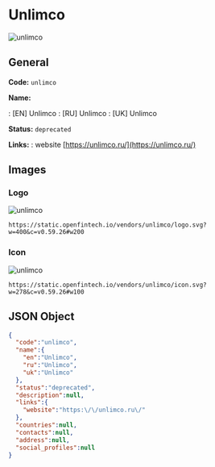 
# Unlimco 
![unlimco](https://static.openfintech.io/vendors/unlimco/logo.svg?w=400&c=v0.59.26#w200)  

## General 
 
**Code:** `unlimco` 
 
**Name:** 
 
:	[EN] Unlimco 
:	[RU] Unlimco 
:	[UK] Unlimco 
 
**Status:** `deprecated` 
 
**Links:** 
: website [https://unlimco.ru/](https://unlimco.ru/) 
 

## Images 

### Logo 
 
![unlimco](https://static.openfintech.io/vendors/unlimco/logo.svg?w=400&c=v0.59.26#w200)  

```
https://static.openfintech.io/vendors/unlimco/logo.svg?w=400&c=v0.59.26#w200
```  

### Icon 
 
![unlimco](https://static.openfintech.io/vendors/unlimco/icon.svg?w=278&c=v0.59.26#w100)  

```
https://static.openfintech.io/vendors/unlimco/icon.svg?w=278&c=v0.59.26#w100
```  

## JSON Object 

```json
{
  "code":"unlimco",
  "name":{
    "en":"Unlimco",
    "ru":"Unlimco",
    "uk":"Unlimco"
  },
  "status":"deprecated",
  "description":null,
  "links":{
    "website":"https:\/\/unlimco.ru\/"
  },
  "countries":null,
  "contacts":null,
  "address":null,
  "social_profiles":null
}
```  

